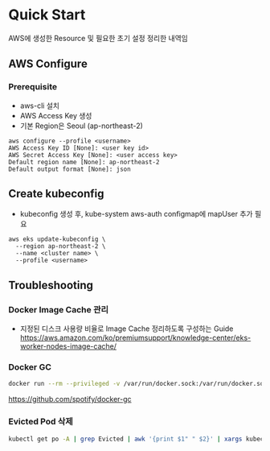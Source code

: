 # Quick Start

AWS에 생성한 Resource 및 필요한 초기 설정 정리한 내역임

## AWS Configure

### Prerequisite
- aws-cli 설치
- AWS Access Key 생성
- 기본 Region은 Seoul (ap-northeast-2)

```
aws configure --profile <username>
AWS Access Key ID [None]: <user key id>
AWS Secret Access Key [None]: <user access key>
Default region name [None]: ap-northeast-2
Default output format [None]: json
```

## Create kubeconfig
- kubeconfig 생성 후, kube-system aws-auth configmap에 mapUser 추가 필요

```
aws eks update-kubeconfig \
  --region ap-northeast-2 \
  --name <cluster name> \
  --profile <username>
```


## Troubleshooting

### Docker Image Cache 관리
- 지정된 디스크 사용량 비율로 Image Cache 정리하도록 구성하는 Guide
<https://aws.amazon.com/ko/premiumsupport/knowledge-center/eks-worker-nodes-image-cache/>

### Docker GC

```sh
docker run --rm --privileged -v /var/run/docker.sock:/var/run/docker.sock -v /etc:/etc:ro spotify/docker-gc
```
<https://github.com/spotify/docker-gc>

### Evicted Pod 삭제
```sh
kubectl get po -A | grep Evicted | awk '{print $1" " $2}' | xargs kubectl delete po -n {namespace}
```

<Comment />

